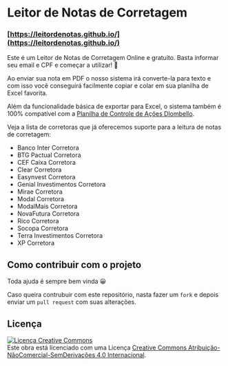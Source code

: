 # Leitor de Notas de Corretagem

### [https://leitordenotas.github.io/](https://leitordenotas.github.io/)

Este é um Leitor de Notas de Corretagem Online e gratuito. Basta informar seu email e CPF e começar a utilizar! 🙂

Ao enviar sua nota em PDF o nosso sistema irá converte-la para texto e com isso você conseguirá facilmente copiar e colar em sua planilha de Excel favorita.

Além da funcionalidade básica de exportar para Excel, o sistema também é 100% compatível com a  [Planilha de Controle de Ações Dlombello](https://www.dlombelloplanilhas.com).

Veja a lista de corretoras que já oferecemos suporte para a leitura de notas de corretagem:
-   Banco Inter Corretora
-   BTG Pactual Corretora
-   CEF Caixa Corretora
-   Clear Corretora
-   Easynvest Corretora
-   Genial Investimentos Corretora
-   Mirae Corretora
-   Modal Corretora
-   ModalMais Corretora
-   NovaFutura Corretora
-   Rico Corretora
-   Socopa Corretora
-   Terra Investimentos Corretora
-   XP Corretora

## Como contribuir com o projeto

Toda ajuda é sempre bem vinda 😀

Caso queira contrubuir com este repositório, nasta fazer um `fork` e depois enviar um `pull request` com suas alterações.

## Licença

[![Licença Creative Commons](https://i.creativecommons.org/l/by-nc-nd/4.0/88x31.png)](http://creativecommons.org/licenses/by-nc-nd/4.0/deed.pt_BR)  
Este obra está licenciado com uma Licença [Creative Commons Atribuição-NãoComercial-SemDerivações 4.0 Internacional](http://creativecommons.org/licenses/by-nc-nd/4.0/deed.pt_BR).